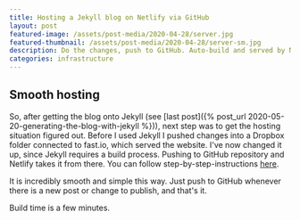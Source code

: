 ```yaml
---
title: Hosting a Jekyll blog on Netlify via GitHub
layout: post
featured-image: /assets/post-media/2020-04-28/server.jpg
featured-thumbnail: /assets/post-media/2020-04-28/server-sm.jpg
description: Do the changes, push to GitHub. Auto-build and served by Netlify, easy as that!
categories: infrastructure
---
```


## Smooth hosting

So, after getting the blog onto Jekyll (see [last post]({% post_url 2020-05-20-generating-the-blog-with-jekyll %})), next step was to get the hosting situation figured out. Before I used Jekyll I pushed changes into a Dropbox folder connected to fast.io, which served the website. I've now changed it up, since Jekyll requires a build process. Pushing to GitHub repository and Netlify takes it from there. You can follow step-by-step-instructions [here](https://www.netlify.com/blog/2020/04/02/a-step-by-step-guide-jekyll-4.0-on-netlify/).

It is incredibly smooth and simple this way. Just push to GitHub whenever there is a new post or change to publish, and that's it.

Build time is a few minutes.
